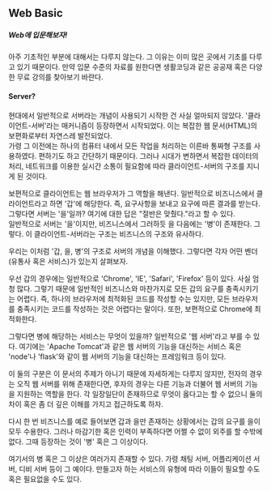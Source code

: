 ## Web Basic

##### Web에 입문해보자!

아주 기초적인 부분에 대해서는 다루지 않는다. 그 이유는 이미 많은 곳에서 기초를 다루고 있기 때문이다. 만약 입문 수준의 자료를 원한다면 생활코딩과 같은 공공재 혹은 다양한 무료 강의를 찾아보기 바란다.  

#### Server?

현대에서 일반적으로 서버라는 개념이 사용되기 시작한 건 사실 얼마되지 않았다. '클라이언트-서버'라는 매커니즘이 등장하면서 시작되었다. 이는 복잡한 웹 문서(HTML)의 보편화로부터 자연스레 발전되었다.  
가령 그 이전에는 하나의 컴퓨터 내에서 모든 작업을 처리하는 이른바 통짜형 구조를 사용하였다. 편하기도 하고 간단하기 때문이다. 그러나 시대가 변하면서 복잡한 데이터의 처리, 네트워크를 이용한 실시간 소통이 필요함에 따라 클라이언트-서버의 구조를 지니게 된 것이다.  

보편적으로 클라이언트는 웹 브라우저가 그 역할을 해낸다. 일반적으로 비즈니스에서 클라이언트라고 하면 '갑'에 해당한다. 즉, 요구사항을 보내고 요구에 따른 결과를 받는다.
그렇다면 서버는 '을'일까? 여기에 대한 답은 "절반은 맞췄다."라고 할 수 있다.  
일반적으로 서버는 '을'이지만, 비즈니스에서 그러하듯 을 다음에는 '병'이 존재한다. 그렇다. 이 클라이언트-서버라는 구조는 비즈니스의 구조와 유사하다.  

우리는 이처럼 '갑, 을, 병'의 구조로 서버의 개념을 이해했다. 그렇다면 각자 어떤 벤더(유통사 혹은 서비스)가 있는지 살펴보자.  

우선 갑의 경우에는 일반적으로 'Chrome', 'IE', 'Safari', 'Firefox' 등이 있다. 사실 엄청 많다. 그렇기 때문에 일반적인 비즈니스와 마찬가지로 모든 갑의 요구를 충족시키기는 어렵다.
즉, 하나의 브라우저에 최적화된 코드를 작성할 수는 있지만, 모든 브라우저를 충족시키는 코드를 작성하는 것은 어렵다는 말이다. 또한, 보편적으로 Chrome에 최적화한다.  

그렇다면 병에 해당하는 서비스는 무엇이 있을까? 일반적으로 '웹 서버'라고 부를 수 있다. 여기에는 'Apache Tomcat'과 같은 웹 서버의 기능을 대신하는 서비스 혹은 'node'나 'flask'와 같이 웹 서버의 기능을 대신하는 프레임워크 등이 있다.  

이 둘의 구분은 이 문서의 주제가 아니기 때문에 자세하게는 다루지 않지만, 전자의 경우는 오직 웹 서버를 위해 존재한다면, 후자의 경우는 다른 기능과 더불어 웹 서버의 기능을 지원하는 역할을 한다. 각 일장일단이 존재하므로 무엇이 옳다고는 할 수 없으니 둘의 차이 혹은 좀 더 깊은 이해를 가지고 접근하도록 하자.  


다시 한 번 비즈니스를 예로 들어보면 갑과 을만 존재하는 상황에서는 갑의 요구를 을이 모두 수용한다. 그러나 마감기한 혹은 인력이 부족하다면 어쩔 수 없이 외주를 할 수밖에 없다. 그때 등장하는 것이 '병' 혹은 그 이상이다.  

여기서의 병 혹은 그 이상은 여러가지 존재할 수 있다. 가령 채팅 서버, 어플리케이션 서버, 디비 서버 등이 그 예이다. 만들고자 하는 서비스의 유형에 따라 이들이 필요할 수도 혹은 필요없을 수도 있다.  


